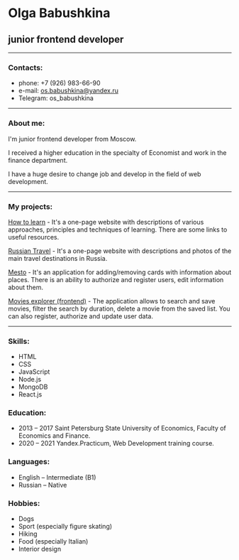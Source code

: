 # Olga Babushkina
## junior frontend developer
---
### Contacts:
* phone: +7 (926) 983-66-90 
* e-mail: os.babushkina@yandex.ru
* Telegram: os_babushkina

---
### About me:

I'm junior frontend developer from Moscow.

I received a higher education in the specialty of Economist and work in the finance department.

I have a huge desire to change job and develop in the field of web development.

---
### My projects:

[How to learn](https://github.com/olboris/how-to-learn) - It's a one-page website with descriptions of various approaches, principles and techniques of learning. There are some links to useful resources.

[Russian Travel](https://github.com/olboris/russian-travel) - It's a one-page website with descriptions and photos of the main travel destinations in Russia.

[Mesto](https://github.com/olboris/react-mesto-api-full) - It's an application for adding/removing cards with information about places. There is an ability to authorize and register users, edit information about them.

[Movies explorer (frontend)](https://github.com/olboris/movies-explorer-frontend) - The application allows to search and save movies, filter the search by duration, delete a movie from the saved list. You can also register, authorize and update user data.

---
### Skills:
* HTML
* CSS
* JavaScript
* Node.js
* MongoDB
* React.js

### Education:
* 2013 – 2017 Saint Petersburg State University of Economics, Faculty of Economics and Finance.
* 2020 – 2021 Yandex.Practicum, Web Development training course.

### Languages:
* English – Intermediate (B1)
* Russian – Native

### Hobbies:
* Dogs
* Sport (especially figure skating)
* Hiking
* Food (especially Italian)
* Interior design